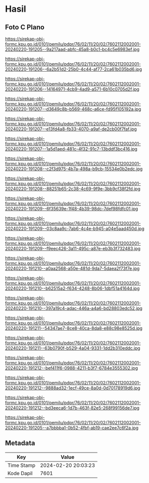 # Hasil

## Foto C Plano

https://sirekap-obj-formc.kpu.go.id/0101/pemilu/pdpr/76/02/11/20/02/7602112002001-20240220-191205--9a217aad-abfc-45a8-b0c1-bc4c5e6983ef.jpg

https://sirekap-obj-formc.kpu.go.id/0101/pemilu/pdpr/76/02/11/20/02/7602112002001-20240220-191206--6a2b51d2-25b0-4c44-af77-2ca61b035bd6.jpg

https://sirekap-obj-formc.kpu.go.id/0101/pemilu/pdpr/76/02/11/20/02/7602112002001-20240220-191206--14164971-4cb9-4ad9-a571-6b10c0705d2f.jpg

https://sirekap-obj-formc.kpu.go.id/0101/pemilu/pdpr/76/02/11/20/02/7602112002001-20240220-191207--d3649c8b-b569-468c-a6ce-fd95f105192a.jpg

https://sirekap-obj-formc.kpu.go.id/0101/pemilu/pdpr/76/02/11/20/02/7602112002001-20240220-191207--e13fd4a8-fb33-4070-a9af-de2cb00f7faf.jpg

https://sirekap-obj-formc.kpu.go.id/0101/pemilu/pdpr/76/02/11/20/02/7602112002001-20240220-191207--1a5d1aed-481c-4f32-91c7-13bddf3bc416.jpg

https://sirekap-obj-formc.kpu.go.id/0101/pemilu/pdpr/76/02/11/20/02/7602112002001-20240220-191208--c2f3d975-4b7a-498a-b9cb-15534e0b2edc.jpg

https://sirekap-obj-formc.kpu.go.id/0101/pemilu/pdpr/76/02/11/20/02/7602112002001-20240220-191208--88251b65-2c38-4c69-9f9e-3bb9cf38f2fd.jpg

https://sirekap-obj-formc.kpu.go.id/0101/pemilu/pdpr/76/02/11/20/02/7602112002001-20240220-191209--6f35639e-1f48-4b39-98dc-7def98fdfc01.jpg

https://sirekap-obj-formc.kpu.go.id/0101/pemilu/pdpr/76/02/11/20/02/7602112002001-20240220-191209--03c8aa9c-7ab6-4c4e-b945-a04e5aad450d.jpg

https://sirekap-obj-formc.kpu.go.id/0101/pemilu/pdpr/76/02/11/20/02/7602112002001-20240220-191209--f9eec426-3a11-495c-a87e-eb3b3f732483.jpg

https://sirekap-obj-formc.kpu.go.id/0101/pemilu/pdpr/76/02/11/20/02/7602112002001-20240220-191210--a0aa2568-a50e-481d-9da7-5daea2f73f7e.jpg

https://sirekap-obj-formc.kpu.go.id/0101/pemilu/pdpr/76/02/11/20/02/7602112002001-20240220-191210--b62515a2-f634-4248-8b06-1dbf51a4164d.jpg

https://sirekap-obj-formc.kpu.go.id/0101/pemilu/pdpr/76/02/11/20/02/7602112002001-20240220-191210--397a19c4-adac-446a-a4a6-bd28803edc52.jpg

https://sirekap-obj-formc.kpu.go.id/0101/pemilu/pdpr/76/02/11/20/02/7602112002001-20240220-191211--54347ae7-8ce8-40ca-8da8-e88c98e8525d.jpg

https://sirekap-obj-formc.kpu.go.id/0101/pemilu/pdpr/76/02/11/20/02/7602112002001-20240220-191211--63b0790f-b529-4a04-9331-1dd2b310eddc.jpg

https://sirekap-obj-formc.kpu.go.id/0101/pemilu/pdpr/76/02/11/20/02/7602112002001-20240220-191212--bef411f6-0988-4211-b3f7-6784e3555302.jpg

https://sirekap-obj-formc.kpu.go.id/0101/pemilu/pdpr/76/02/11/20/02/7602112002001-20240220-191212--9888ad32-1ecf-49ce-8a0d-0d70178919d6.jpg

https://sirekap-obj-formc.kpu.go.id/0101/pemilu/pdpr/76/02/11/20/02/7602112002001-20240220-191212--bd3eeca6-1d7b-463f-82e5-268f99156de7.jpg

https://sirekap-obj-formc.kpu.go.id/0101/pemilu/pdpr/76/02/11/20/02/7602112002001-20240220-191205--a7bbbba1-0b52-4fbf-ab19-cae2ee7c6f2a.jpg


## Metadata

| Key        | Value               |
| ---------- | ------------------- |
| Time Stamp | 2024-02-20 20:03:23 |
| Kode Dapil | 7601                |



